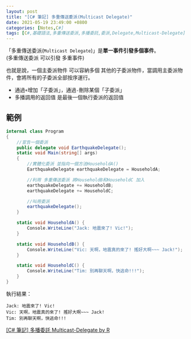```yaml
---
layout: post
title: "[C# 筆記] 多重傳送委派(Multicast Delegate)"
date: 2021-05-19 23:49:00 +0800
categories: [Notes,C#]
tags: [C#,基礎語法,多重傳送委派,多播委託,委派,Delegate,Multicast-Delegate]
---
```


「多重傳送委派(`Multicast Delegate`)」是**單一事件引發多個事件**。      
(多重傳送委派 可以引發 多重事件)

也就是說，一個主委派物件 可以容納多個 其他的子委派物件，當調用主委派物件，會將所有的子委派全部按序運行。        

- 通過`+`增加「子委派」，通過`-`刪除某個「子委派」
- 多播調用的返回值 是最後一個執行委派的返回值


## 範例

```c#
internal class Program
{
    //宣告一個委派
    public delegate void EarthquakeDelegate();
    static void Main(string[] args)
    {
        //實體化委派 並指向一個方法HouseholdA()
        EarthquakeDelegate earthquakeDelegate = HouseholdA;

        //利用 多重傳送委派 將HouseholdB和HouseholdC 加入
        earthquakeDelegate += HouseholdB;
        earthquakeDelegate += HouseholdC;

        //叫用委派
        earthquakeDelegate();
    }

    static void HouseholdA() {
        Console.WriteLine("Jack: 地震來了! Vic!");
    }

    static void HouseholdB() {
        Console.WriteLine("Vic: 天啊，地震真的來了! 搖好大啊~~~ Jack!");
    }

    static void HouseholdC() {
        Console.WriteLine("Tim: 別再聊天啊，快逃命!!!");
    }
}
```

執行結果：

```
Jack: 地震來了! Vic!
Vic: 天啊，地震真的來了! 搖好大啊~~~ Jack!
Tim: 別再聊天啊，快逃命!!!
```

[[C# 筆記] 多播委託 Multicast-Delegate  by R](https://riivalin.github.io/posts/2010/03/92-multicast-delegate/#總結)